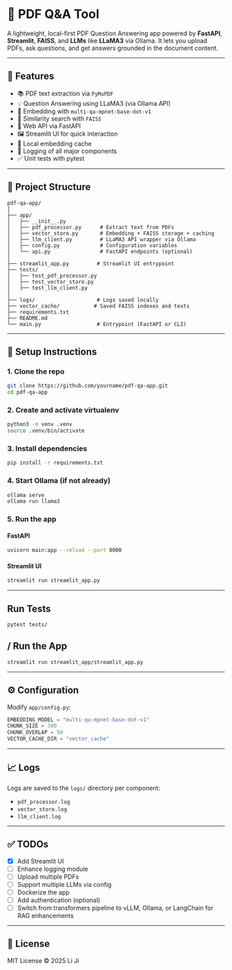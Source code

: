 # 📄 PDF Q&A Tool

A lightweight, local-first PDF Question Answering app powered by **FastAPI**, **Streamlit**, **FAISS**, and **LLMs** like **LLaMA3** via Ollama. It lets you upload PDFs, ask questions, and get answers grounded in the document content.

---

## 🔧 Features

- 📚 PDF text extraction via `PyMuPDF`
- 💡 Question Answering using LLaMA3 (via Ollama API)
- 🧠 Embedding with `multi-qa-mpnet-base-dot-v1`
- 🔎 Similarity search with `FAISS`
- 🚀 Web API via FastAPI
- 🖼️ Streamlit UI for quick interaction
- 💾 Local embedding cache
- 📜 Logging of all major components
- ✅ Unit tests with pytest

---

## 📁 Project Structure

```
pdf-qa-app/
│
├── app/
│   ├── __init__.py
│   ├── pdf_processor.py      # Extract text from PDFs
│   ├── vector_store.py       # Embedding + FAISS storage + caching
│   ├── llm_client.py         # LLaMA3 API wrapper via Ollama
│   ├── config.py             # Configuration variables
│   └── api.py                # FastAPI endpoints (optional)
│
├── streamlit_app.py         # Streamlit UI entrypoint
├── tests/
│   ├── test_pdf_processor.py
│   ├── test_vector_store.py
│   ├── test_llm_client.py
│
├── logs/                    # Logs saved locally
├── vector_cache/           # Saved FAISS indexes and texts
├── requirements.txt
├── README.md
└── main.py                  # Entrypoint (FastAPI or CLI)
```

---

## 🚀 Setup Instructions

### 1. Clone the repo
```bash
git clone https://github.com/yourname/pdf-qa-app.git
cd pdf-qa-app
```

### 2. Create and activate virtualenv
```bash
python3 -m venv .venv
source .venv/bin/activate
```

### 3. Install dependencies
```bash
pip install -r requirements.txt
```

### 4. Start Ollama (if not already)
```bash
ollama serve
ollama run llama3
```

### 5. Run the app
#### FastAPI
```bash
uvicorn main:app --reload --port 8000
```
#### Streamlit UI
```bash
streamlit run streamlit_app.py
```

---

## Run Tests

```bash
pytest tests/
```

## / Run the App
```bash
streamlit run streamlit_app/streamlit_app.py
```
---

## ⚙️ Configuration

Modify `app/config.py`:

```python
EMBEDDING_MODEL = "multi-qa-mpnet-base-dot-v1"
CHUNK_SIZE = 300
CHUNK_OVERLAP = 50
VECTOR_CACHE_DIR = "vector_cache"
```

---

## 📈 Logs

Logs are saved to the `logs/` directory per component:
- `pdf_processor.log`
- `vector_store.log`
- `llm_client.log`

---

## ✅ TODOs

- [x] Add Streamlit UI
- [ ] Enhance logging module
- [ ] Upload multiple PDFs
- [ ] Support multiple LLMs via config
- [ ] Dockerize the app
- [ ] Add authentication (optional)
- [ ] Switch from transformers pipeline to vLLM, Ollama, or LangChain for RAG enhancements

---

## 📜 License

MIT License © 2025 Li Ji
